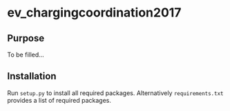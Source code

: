 # ev_chargingcoordination2017

## Purpose
To be filled...

## Installation
Run `setup.py` to install all required packages.
Alternatively `requirements.txt` provides a list of required packages.